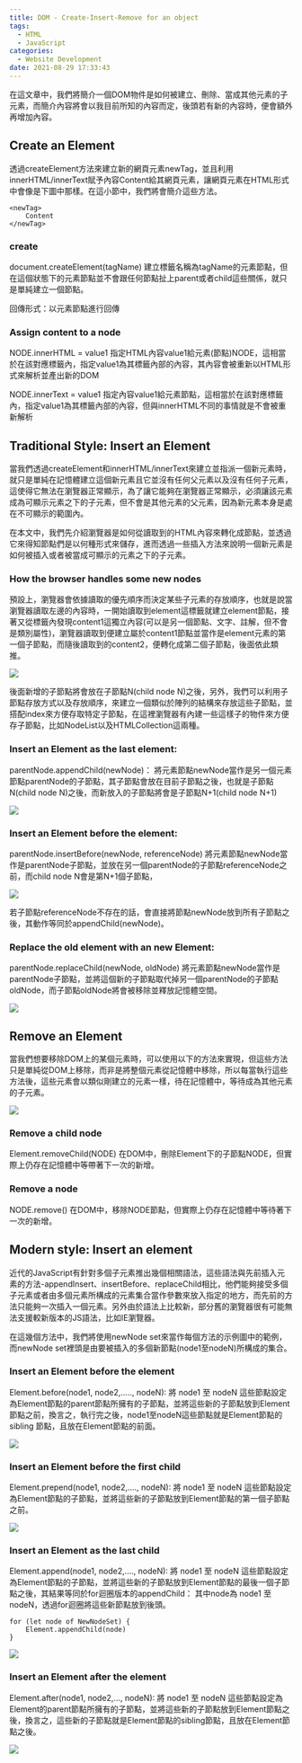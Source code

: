 ```yaml
---
title: DOM - Create-Insert-Remove for an object
tags:
  - HTML
  - JavaScript
categories:
  - Website Development
date: 2021-08-29 17:33:43
---
```




在這文章中，我們將簡介一個DOM物件是如何被建立、刪除、當成其他元素的子元素，而簡介內容將會以我目前所知的內容而定，後頭若有新的內容時，便會額外再增加內容。

## Create an Element
透過createElement方法來建立新的網頁元素newTag，並且利用innerHTML/innerText賦予內容Content給其網頁元素，讓網頁元素在HTML形式中會像是下圖中那樣。在這小節中，我們將會簡介這些方法。

```
<newTag>
	Content
</newTag>
```

### create

document.createElement(tagName)
建立標籤名稱為tagName的元素節點，但在這個狀態下的元素節點並不會跟任何節點扯上parent或者child這些關係，就只是單純建立一個節點。

回傳形式：以元素節點進行回傳

### Assign content to a node

NODE.innerHTML = value1
指定HTML內容value1給元素(節點)NODE，這相當於在該對應標籤內，指定value1為其標籤內部的內容，其內容會被重新以HTML形式來解析並產出新的DOM

NODE.innerText = value1
指定內容value1給元素節點，這相當於在該對應標籤內，指定value1為其標籤內部的內容，但與innerHTML不同的事情就是不會被重新解析

## Traditional Style: Insert an Element
當我們透過createElement和innerHTML/innerText來建立並指派一個新元素時，就只是單純在記憶體建立這個新元素且它並沒有任何父元素以及沒有任何子元素，這使得它無法在瀏覽器正常顯示，為了讓它能夠在瀏覽器正常顯示，必須讓該元素成為可顯示元素之下的子元素，但不會是其他元素的父元素，因為新元素本身是處在不可顯示的範圍內。

在本文中，我們先介紹瀏覽器是如何從讀取到的HTML內容來轉化成節點，並透過它來得知節點們是以何種形式來儲存，進而透過一些插入方法來說明一個新元素是如何被插入或者被當成可顯示的元素之下的子元素。

### How the browser handles some new nodes
預設上，瀏覽器會依據讀取的優先順序而決定某些子元素的存放順序，也就是說當瀏覽器讀取左邊的內容時，一開始讀取到element這標籤就建立element節點，接著又從標籤內發現content1這獨立內容(可以是另一個節點、文字、註解，但不會是類別屬性)，瀏覽器讀取到便建立屬於content1節點並當作是element元素的第一個子節點，而隨後讀取到的content2，便轉化成第二個子節點，後面依此類推。

![](https://res.cloudinary.com/dqfxgtyoi/image/upload/v1630164255/blog/dom_Manipulation/file2DOM_tpcrw7.png)

後面新增的子節點將會放在子節點N(child node N)之後，另外，我們可以利用子節點存放方式以及存放順序，來建立一個類似於陣列的結構來存放這些子節點，並搭配index來方便存取特定子節點，在這裡瀏覽器有內建一些這樣子的物件來方便存子節點，比如NodeList以及HTMLCollection這兩種。

### Insert an Element as the last element:
parentNode.appendChild(newNode)：
將元素節點newNode當作是另一個元素節點parentNode的子節點，其子節點會放在目前子節點之後，也就是子節點N(child node N)之後，而新放入的子節點將會是子節點N+1(child node N+1)

![](https://res.cloudinary.com/dqfxgtyoi/image/upload/v1630164722/blog/dom_Manipulation/defaultAddNewNode_eon6un.png)

### Insert an Element before the element:
parentNode.insertBefore(newNode, referenceNode)
將元素節點newNode當作是parentNode子節點，並放在另一個parentNode的子節點referenceNode之前，而child node N會是第N+1個子節點，

![](https://res.cloudinary.com/dqfxgtyoi/image/upload/v1630165095/blog/dom_Manipulation/insertBeforeNode_burnu5.png)

若子節點referenceNode不存在的話，會直接將節點newNode放到所有子節點之後，其動作等同於appendChild(newNode)。

### Replace the old element with an new Element: 
parentNode.replaceChild(newNode, oldNode)
將元素節點newNode當作是parentNode子節點，並將這個新的子節點取代掉另一個parentNode的子節點oldNode，而子節點oldNode將會被移除並釋放記憶體空間。

![](https://res.cloudinary.com/dqfxgtyoi/image/upload/v1630166583/blog/dom_Manipulation/replaceChildNode_xhwsxd.png)


## Remove an Element
當我們想要移除DOM上的某個元素時，可以使用以下的方法來實現，但這些方法只是單純從DOM上移除，而非是將整個元素從記憶體中移除，所以每當執行這些方法後，這些元素會以類似剛建立的元素一樣，待在記憶體中，等待成為其他元素的子元素。

![](https://res.cloudinary.com/dqfxgtyoi/image/upload/v1630228692/blog/dom_Manipulation/removeResult_apsatq.png)

### Remove a child node

Element.removeChild(NODE)
在DOM中，刪除Element下的子節點NODE，但實際上仍存在記憶體中等帶著下一次的新增。

### Remove a node
NODE.remove()
在DOM中，移除NODE節點，但實際上仍存在記憶體中等待著下一次的新增。

## Modern style: Insert an element
近代的JavaScript有針對多個子元素推出幾個相關語法，這些語法與先前插入元素的方法-appendInsert、insertBefore、replaceChild相比，他們能夠接受多個子元素或者由多個元素所構成的元素集合當作參數來放入指定的地方，而先前的方法只能夠一次插入一個元素。另外由於語法上比較新，部分舊的瀏覽器很有可能無法支援較新版本的JS語法，比如IE瀏覽器。 

在這幾個方法中，我們將使用newNode set來當作每個方法的示例圖中的範例，而newNode set裡頭是由要被插入的多個新節點(node1至nodeN)所構成的集合。

### Insert an Element before the element
Element.before(node1, node2,....., nodeN):
將 node1 至 nodeN 這些節點設定為Element節點的parent節點所擁有的子節點，並將這些新的子節點放到Element節點之前，換言之，執行完之後，node1至nodeN這些節點就是Element節點的sibling 節點，且放在Element節點的前面。

![](https://res.cloudinary.com/dqfxgtyoi/image/upload/v1630225558/blog/dom_Manipulation/beforeExample_tycheb.png)


### Insert an Element before the first child
Element.prepend(node1, node2,...., nodeN):
將 node1 至 nodeN 這些節點設定為Element節點的子節點，並將這些新的子節點放到Element節點的第一個子節點之前。

![](https://res.cloudinary.com/dqfxgtyoi/image/upload/v1630225557/blog/dom_Manipulation/prependExample_l69you.png)

### Insert an Element as the last child
Element.append(node1, node2,...., nodeN):
將 node1 至 nodeN 這些節點設定為Element節點的子節點，並將這些新的子節點放到Element節點的最後一個子節點之後，其結果等同於for迴圈版本的appendChild： 其中node為 node1 至 nodeN，透過for迴圈將這些新節點放到後頭。

```
for (let node of NewNodeSet) {
	Element.appendChild(node)
}
```

![](https://res.cloudinary.com/dqfxgtyoi/image/upload/v1630225557/blog/dom_Manipulation/appendExample_gfbdyu.png)

### Insert an Element after the element

Element.after(node1, node2,..., nodeN):
將 node1 至 nodeN 這些節點設定為Element的parent節點所擁有的子節點，並將這些新的子節點放到Element節點之後，換言之，這些新的子節點就是Element節點的sibling節點，且放在Element節點之後。

![](https://res.cloudinary.com/dqfxgtyoi/image/upload/v1630225557/blog/dom_Manipulation/afterExample_jxnc8j.png)
